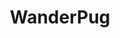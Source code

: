 ---
title: WanderPug
developer: "Frank & Jordan"
image: WanderPug.jpg
link: https://itunes.apple.com/us/app/wander-pug/id1096194821
ios: https://itunes.apple.com/us/app/wander-pug/id1096194821
---